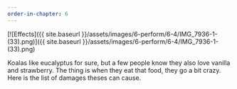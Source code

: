 ```yaml
---
order-in-chapter: 6
---
```


[![Effects]({{ site.baseurl }}/assets/images/6-perform/6-4/IMG_7936-1-(33).png)]({{
site.baseurl }}/assets/images/6-perform/6-4/IMG_7936-1-(33).png)

Koalas like eucalyptus for sure, but a few people know they also love vanilla and strawberry. The thing is when they eat
that food, they go a bit crazy. Here is the list of damages theses can cause.
